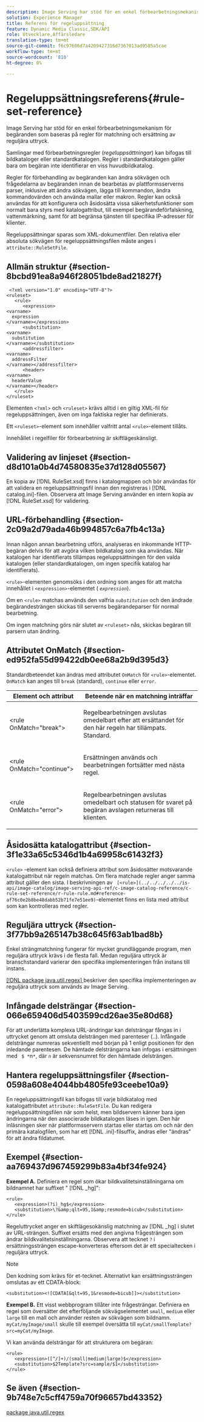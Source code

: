 ```yaml
---
description: Image Serving har stöd för en enkel förbearbetningsmekanism för begäranden som baseras på regler för matchning och ersättning av reguljära uttryck.
solution: Experience Manager
title: Referens för regeluppsättning
feature: Dynamic Media Classic,SDK/API
role: Utvecklare,Affärsledare
translation-type: tm+mt
source-git-commit: f6c97606d7a4209427316d7367013ad9585a5cae
workflow-type: tm+mt
source-wordcount: '810'
ht-degree: 0%

---
```



# Regeluppsättningsreferens{#rule-set-reference}

Image Serving har stöd för en enkel förbearbetningsmekanism för begäranden som baseras på regler för matchning och ersättning av reguljära uttryck.

Samlingar med förbearbetningsregler (*regeluppsättningar*) kan bifogas till bildkataloger eller standardkatalogen. Regler i standardkatalogen gäller bara om begäran inte identifierar en viss huvudbildkatalog.

Regler för förbehandling av begäranden kan ändra sökvägen och frågedelarna av begäranden innan de bearbetas av plattformsserverns parser, inklusive att ändra sökvägen, lägga till kommandon, ändra kommandovärden och använda mallar eller makron. Regler kan också användas för att konfigurera och åsidosätta vissa säkerhetsfunktioner som normalt bara styrs med katalogattribut, till exempel begärandeförfalskning, vattenmärkning, samt för att begränsa tjänsten till specifika IP-adresser för klienter.

Regeluppsättningar sparas som XML-dokumentfiler. Den relativa eller absoluta sökvägen för regeluppsättningsfilen måste anges i `attribute::RuleSetFile`.

## Allmän struktur {#section-8bcbd91ea8a946f28051bde8ad21827f}

```
 <?xml version="1.0" encoding="UTF-8"?> 
<ruleset> 
   <rule> 
      <expression> 
<varname>
  expression 
</varname></expression> 
      <substitution> 
<varname>
  substitution 
</varname></substitution> 
      <addressfilter> 
<varname>
  addressFilter 
</varname></addressfilter> 
      <header> 
<varname>
  headerValue 
</varname></header>  
   </rule> 
</ruleset>
```

Elementen `<?xml>` och `<ruleset>` krävs alltid i en giltig XML-fil för regeluppsättningen, även om inga faktiska regler har definierats.

Ett `<ruleset>`-element som innehåller valfritt antal `<rule>`-element tillåts.

Innehållet i regelfiler för förbearbetning är skiftlägeskänsligt.

## Validering av linjeset {#section-d8d101a0b4d74580835e37d128d05567}

En kopia av [!DNL RuleSet.xsd] finns i katalogmappen och bör användas för att validera en regeluppsättningsfil innan den registreras i [!DNL catalog.ini]-filen. Observera att Image Serving använder en intern kopia av [!DNL RuleSet.xsd] för validering.

## URL-förbehandling {#section-2c09a2d79ada46b994857c6a7fb4c13a}

Innan någon annan bearbetning utförs, analyseras en inkommande HTTP-begäran delvis för att avgöra vilken bildkatalog som ska användas. När katalogen har identifierats tillämpas regeluppsättningen för den valda katalogen (eller standardkatalogen, om ingen specifik katalog har identifierats).

`<rule>`-elementen genomsöks i den ordning som anges för att matcha innehållet i `<expression>`-elementet ( *`expression`*).

Om en `<rule>` matchas används den valfria *`substitution`* och den ändrade begärandesträngen skickas till serverns begärandeparser för normal bearbetning.

Om ingen matchning görs när slutet av `<ruleset>` nås, skickas begäran till parsern utan ändring.

## Attributet OnMatch {#section-ed952fa55d99422db0ee68a2b9d395d3}

Standardbeteendet kan ändras med attributet `OnMatch` för `<rule>`-elementet. `OnMatch` kan anges till  `break` (standard),  `continue` eller  `error`.

<table id="table_6680A81492B24CE593330DA7B0075E8F"> 
 <thead> 
  <tr> 
   <th class="entry"> <b>Element och attribut</b> </th> 
   <th class="entry"> <b>Beteende när en matchning inträffar</b> </th> 
  </tr> 
 </thead>
 <tbody> 
  <tr> 
   <td> <p> <span class="codeph"> &lt;rule OnMatch="break"&gt; </span> </p> </td> 
   <td> <p>Regelbearbetningen avslutas omedelbart efter att ersättandet för den här regeln har tillämpats. Standard. </p> </td> 
  </tr> 
  <tr> 
   <td> <p> <span class="codeph"> &lt;rule OnMatch="continue"&gt; </span> </p> </td> 
   <td> <p>Ersättningen används och bearbetningen fortsätter med nästa regel. </p> </td> 
  </tr> 
  <tr> 
   <td> <p> <span class="codeph"> &lt;rule OnMatch="error"&gt; </span> </p> </td> 
   <td> <p>Regelbearbetningen avslutas omedelbart och statusen för svaret på begäran avslagen returneras till klienten. </p> </td> 
  </tr> 
 </tbody> 
</table>

## Åsidosätta katalogattribut {#section-3f1e33a65c5346d1b4a69958c61432f3}

`<rule>` -element kan också definiera attribut som åsidosätter motsvarande katalogattribut när regeln matchas. Om flera matchade regler anger samma attribut gäller den sista. I beskrivningen av ` [<rule>](../../../../../is-api/image-catalog/image-serving-api-ref/c-image-catalog-reference/c-rule-set-reference/r-rule-rule.md#reference-af76c0e2b8be48dabb52b71fe7e51ee9)`-elementet finns en lista med attribut som kan kontrolleras med regler.

## Reguljära uttryck {#section-3f77bb9a265147b38c645f63ab1bad8b}

Enkel strängmatchning fungerar för mycket grundläggande program, men reguljära uttryck krävs i de flesta fall. Medan reguljära uttryck är branschstandard varierar den specifika implementeringen från instans till instans.

[ [!DNL package java.util.regex] ](https://www2.cs.duke.edu/csed/java/jdk1.4.2/docs/api/) beskriver den specifika implementeringen av reguljära uttryck som används av Image Serving.

## Infångade delsträngar {#section-066e659406d5403599cd26ae35e80d68}

För att underlätta komplexa URL-ändringar kan delsträngar fångas in i uttrycket genom att omsluta delsträngen med parenteser (..). Infångade delsträngar numreras sekventiellt med början på 1 enligt positionen för den inledande parentesen. De hämtade delsträngarna kan infogas i ersättningen med ` $ *`n`*`, där *`n`* är sekvensnumret för den hämtade delsträngen.

## Hantera regeluppsättningsfiler {#section-0598a608e4044bb4805fe93ceebe10a9}

En regeluppsättningsfil kan bifogas till varje bildkatalog med katalogattributet `attribute::RuleSetFile`. Du kan redigera regeluppsättningsfilen när som helst, men bildservern känner bara igen ändringarna när den associerade bildkatalogen läses in igen. Den här inläsningen sker när plattformsservern startas eller startas om och när den primära katalogfilen, som har ett [!DNL .ini]-filsuffix, ändras eller &quot;ändras&quot; för att ändra fildatumet.

## Exempel {#section-aa769437d967459299b83a4bf34fe924}

**Exempel A.** Definiera en regel som ökar bildkvalitetsinställningarna om bildnamnet har suffixet &quot;  [!DNL _hg]&quot;:

```
<rule> 
   <expression>(?i)_hg$</expression> 
   <substitution>\?&amp;qlt=95,1&amp;resmode=bicub</substitution> 
</rule>
```

Regeluttrycket anger en skiftlägesokänslig matchning av [!DNL _hg] i slutet av URL-strängen. Suffixet ersätts med den angivna frågesträngen som ändrar bildkvalitetsinställningarna. Observera att tecknet `?` i ersättningssträngen escape-konverteras eftersom det är ett specialtecken i reguljära uttryck.

>[!NOTE]
>
>Den kodning som krävs för et-tecknet. Alternativt kan ersättningssträngen omslutas av ett CDATA-block:

`<substitution><![CDATA[&qlt=95,1&resmode=bicub]]></substitution>`

**Exempel B.** Ett visst webbprogram tillåter inte frågesträngar. Definiera en regel som översätter det efterföljande sökvägselementet `small`, `medium` eller `large` till en mall och använder resten av sökvägen som bildnamn. `myCat/myImage/small` skulle till exempel översätta till `myCat/smallTemplate?src=myCat/myImage`.

Vi kan använda delsträngar för att strukturera om begäran:

```
<rule> 
   <expression>([^/]+)/(small|medium|large)$</expression> 
   <substitution>$2Template?src=sample/$1</substitution> 
</rule>
```

## Se även {#section-9b748e7c5cff4759a70f96657bd43352}

[package java.util.regex](https://www2.cs.duke.edu/csed/java/jdk1.4.2/docs/api/)
